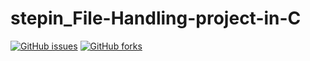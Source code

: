# stepin_File-Handling-project-in-C
[![GitHub issues](https://img.shields.io/github/issues/Mandaram-Harshitha/stepin_File-Handling-project-in-C)](https://github.com/Mandaram-Harshitha/stepin_File-Handling-project-in-C/issues) [![GitHub forks](https://img.shields.io/github/forks/Mandaram-Harshitha/stepin_File-Handling-project-in-C)](https://github.com/Mandaram-Harshitha/stepin_File-Handling-project-in-C/network)
